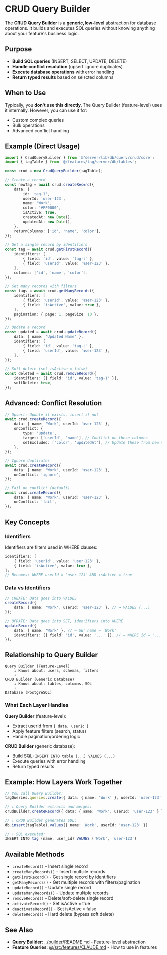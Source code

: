 # CRUD Query Builder

The **CRUD Query Builder** is a **generic, low-level** abstraction for database operations. It builds and executes SQL queries without knowing anything about your feature's business logic.

## Purpose

- **Build SQL queries** (INSERT, SELECT, UPDATE, DELETE)
- **Handle conflict resolution** (upsert, ignore duplicates)
- **Execute database operations** with error handling
- **Return typed results** based on selected columns

## When to Use

Typically, you **don't use this directly**. The Query Builder (feature-level) uses it internally. However, you can use it for:

- Custom complex queries
- Bulk operations
- Advanced conflict handling

## Example (Direct Usage)

```typescript
import { CrudQueryBuilder } from '@/server/lib/db/query/crud/core';
import { tagTable } from '@/features/tag/server/db/tables';

const crud = new CrudQueryBuilder(tagTable);

// Create a record
const newTag = await crud.createRecord({
    data: {
        id: 'tag-1',
        userId: 'user-123',
        name: 'Work',
        color: '#FF0000',
        isActive: true,
        createdAt: new Date(),
        updatedAt: new Date(),
    },
    returnColumns: ['id', 'name', 'color'],
});

// Get a single record by identifiers
const tag = await crud.getFirstRecord({
    identifiers: [
        { field: 'id', value: 'tag-1' },
        { field: 'userId', value: 'user-123' },
    ],
    columns: ['id', 'name', 'color'],
});

// Get many records with filters
const tags = await crud.getManyRecords({
    identifiers: [
        { field: 'userId', value: 'user-123' },
        { field: 'isActive', value: true },
    ],
    pagination: { page: 1, pageSize: 10 },
});

// Update a record
const updated = await crud.updateRecord({
    data: { name: 'Updated Name' },
    identifiers: [
        { field: 'id', value: 'tag-1' },
        { field: 'userId', value: 'user-123' },
    ],
});

// Soft delete (set isActive = false)
const deleted = await crud.removeRecord({
    identifiers: [{ field: 'id', value: 'tag-1' }],
    softDelete: true,
});
```

## Advanced: Conflict Resolution

```typescript
// Upsert: Update if exists, insert if not
await crud.createRecord({
    data: { name: 'Work', userId: 'user-123' },
    onConflict: {
        type: 'update',
        target: ['userId', 'name'], // Conflict on these columns
        setExcluded: ['color', 'updatedAt'], // Update these from new values
    },
});

// Ignore duplicates
await crud.createRecord({
    data: { name: 'Work', userId: 'user-123' },
    onConflict: 'ignore',
});

// Fail on conflict (default)
await crud.createRecord({
    data: { name: 'Work', userId: 'user-123' },
    onConflict: 'fail',
});
```

## Key Concepts

### Identifiers

Identifiers are filters used in WHERE clauses:

```typescript
identifiers: [
    { field: 'userId', value: 'user-123' },
    { field: 'isActive', value: true },
];
// Becomes: WHERE userId = 'user-123' AND isActive = true
```

### Data vs Identifiers

```typescript
// CREATE: Data goes into VALUES
createRecord({
    data: { name: 'Work', userId: 'user-123' }, // → VALUES (...)
});

// UPDATE: Data goes into SET, identifiers into WHERE
updateRecord({
    data: { name: 'Work' }, // → SET name = 'Work'
    identifiers: [{ field: 'id', value: '...' }], // → WHERE id = '...'
});
```

## Relationship to Query Builder

```
Query Builder (Feature-Level)
    ↓ Knows about: users, schemas, filters
    ↓
CRUD Builder (Generic Database)
    ↓ Knows about: tables, columns, SQL
    ↓
Database (PostgreSQL)
```

### What Each Layer Handles

**Query Builder** (feature-level):

- Extract userId from `{ data, userId }`
- Apply feature filters (search, status)
- Handle pagination/ordering logic

**CRUD Builder** (generic database):

- Build SQL: `INSERT INTO table (...) VALUES (...)`
- Execute queries with error handling
- Return typed results

## Example: How Layers Work Together

```typescript
// You call Query Builder:
tagQueries.queries.create({ data: { name: 'Work' }, userId: 'user-123' })

// ↓ Query Builder extracts and merges:
crudBuilder.createRecord({ data: { name: 'Work', userId: 'user-123' } })

// ↓ CRUD Builder generates SQL:
db.insert(tagTable).values({ name: 'Work', userId: 'user-123' })

// ↓ SQL executed:
INSERT INTO tag (name, user_id) VALUES ('Work', 'user-123')
```

## Available Methods

- `createRecord()` - Insert single record
- `createManyRecords()` - Insert multiple records
- `getFirstRecord()` - Get single record by identifiers
- `getManyRecords()` - Get multiple records with filters/pagination
- `updateRecord()` - Update single record
- `updateManyRecords()` - Update multiple records
- `removeRecord()` - Delete/soft-delete single record
- `activateRecord()` - Set isActive = true
- `deactivateRecord()` - Set isActive = false
- `deleteRecord()` - Hard delete (bypass soft delete)

## See Also

- **Query Builder**: [../builder/README.md](../builder/README.md) - Feature-level abstraction
- **Feature Queries**: [@/src/features/CLAUDE.md](../../../../features/CLAUDE.md) - How to use in features
